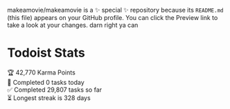makeamovie/makeamovie is a ✨ special ✨ repository because its `README.md` (this file) appears on your GitHub profile.
You can click the Preview link to take a look at your changes. darn right ya can

# Todoist Stats

<!-- TODO-IST:START -->
🏆  42,770 Karma Points           
🌸  Completed 0 tasks today           
✅  Completed 29,807 tasks so far           
⏳  Longest streak is 328 days
<!-- TODO-IST:END -->
